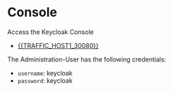# Console

Access the Keycloak Console

  * [{{TRAFFIC_HOST1_30080}}]({{TRAFFIC_HOST1_30080}})

The Administration-User has the following credentials:

* `username`: keycloak
* `password`: keycloak
